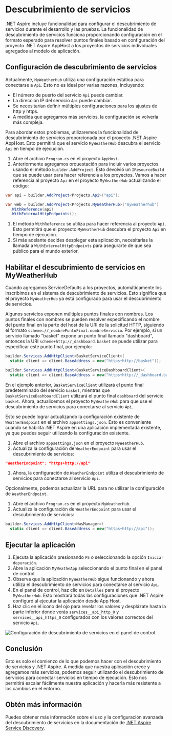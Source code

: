# Descubrimiento de servicios

.NET Aspire incluye funcionalidad para configurar el descubrimiento de servicios durante el desarrollo y las pruebas. La funcionalidad de descubrimiento de servicios funciona proporcionando configuración en el formato esperado para resolver puntos finales basado en configuración del proyecto .NET Aspire AppHost a los proyectos de servicios individuales agregados al modelo de aplicación.

## Configuración de descubrimiento de servicios

Actualmente, `MyWeatherHub` utiliza una configuración estática para conectarse a `Api`. Esto no es ideal por varias razones, incluyendo:

- El número de puerto del servicio `Api` puede cambiar.
- La dirección IP del servicio `Api` puede cambiar.
- Se necesitarían definir múltiples configuraciones para los ajustes de http y https.
- A medida que agregamos más servicios, la configuración se volvería más compleja.

Para abordar estos problemas, utilizaremos la funcionalidad de descubrimiento de servicios proporcionada por el proyecto .NET Aspire AppHost. Esto permitirá que el servicio `MyWeatherHub` descubra el servicio `Api` en tiempo de ejecución.

1. Abre el archivo `Program.cs` en el proyecto `AppHost`.
2. Anteriormente agregamos orquestación para incluir varios proyectos usando el método `builder.AddProject`. Esto devolvió un `IResourceBuild` que se puede usar para hacer referencia a los proyectos. Vamos a hacer referencia al proyecto `Api` en el proyecto `MyWeatherHub` actualizando el código:

 ```csharp
 var api = builder.AddProject<Projects.Api>("api");

 var web = builder.AddProject<Projects.MyWeatherHub>("myweatherhub")
   .WithReference(api)
   .WithExternalHttpEndpoints();
 ```

1. El método `WithReference` se utiliza para hacer referencia al proyecto `Api`. Esto permitirá que el proyecto `MyWeatherHub` descubra el proyecto `Api` en tiempo de ejecución.
1. Si más adelante decides desplegar esta aplicación, necesitarías la llamada a `WithExternalHttpEndpoints` para asegurarte de que sea público para el mundo exterior.

## Habilitar el descubrimiento de servicios en MyWeatherHub

Cuando agregamos ServiceDefaults a los proyectos, automáticamente los inscribimos en el sistema de descubrimiento de servicios. Esto significa que el proyecto `MyWeatherHub` ya está configurado para usar el descubrimiento de servicios.

Algunos servicios exponen múltiples puntos finales con nombres. Los puntos finales con nombres se pueden resolver especificando el nombre del punto final en la parte del host de la URI de la solicitud HTTP, siguiendo el formato `scheme://_nombrePuntoFinal.nombreServicio`. Por ejemplo, si un servicio llamado "basket" expone un punto final llamado "dashboard", entonces la URI `scheme+http://_dashboard.basket` se puede utilizar para especificar este punto final, por ejemplo:

```csharp
builder.Services.AddHttpClient<BasketServiceClient>(
  static client => client.BaseAddress = new("https+http://basket"));

builder.Services.AddHttpClient<BasketServiceDashboardClient>(
  static client => client.BaseAddress = new("https+http://_dashboard.basket"));
```

En el ejemplo anterior, `BasketServiceClient` utilizará el punto final predeterminado del servicio `basket`, mientras que `BasketServiceDashboardClient` utilizará el punto final `dashboard` del servicio `basket`. Ahora, actualicemos el proyecto `MyWeatherHub` para que use el descubrimiento de servicios para conectarse al servicio `Api`.

Esto se puede lograr actualizando la configuración existente de `WeatherEndpoint` en el archivo `appsettings.json`. Esto es conveniente cuando se habilita .NET Aspire en una aplicación implementada existente, ya que puedes seguir utilizando la configuración existente.

1. Abre el archivo `appsettings.json` en el proyecto `MyWeatherHub`.
2. Actualiza la configuración de `WeatherEndpoint` para usar el descubrimiento de servicios:

 ```json
 "WeatherEndpoint": "https+http://api"
 ```

1. Ahora, la configuración de `WeatherEndpoint` utiliza el descubrimiento de servicios para conectarse al servicio `Api`.

Opcionalmente, podemos actualizar la URL para no utilizar la configuración de `WeatherEndpoint`.

1. Abre el archivo `Program.cs` en el proyecto `MyWeatherHub`.
2. Actualiza la configuración de `WeatherEndpoint` para usar el descubrimiento de servicios:

 ```csharp
 builder.Services.AddHttpClient<NwsManager>(
   static client => client.BaseAddress = new("https+http://api"));
 ```

## Ejecutar la aplicación

1. Ejecuta la aplicación presionando `F5` o seleccionando la opción `Iniciar depuración`.
2. Abre la aplicación `MyWeatheApp` seleccionando el punto final en el panel de control.
3. Observa que la aplicación `MyWeatherHub` sigue funcionando y ahora utiliza el descubrimiento de servicios para conectarse al servicio `Api`.
4. En el panel de control, haz clic en `Detalles` para el proyecto `MyWeatherHub`. Esto mostrará todas las configuraciones que .NET Aspire configuró al ejecutar la aplicación desde App Host.
5. Haz clic en el icono del ojo para revelar los valores y desplázate hasta la parte inferior donde verás `services__api_http_0` y `services__api_https_0` configurados con los valores correctos del servicio `Api`.

 ![Configuración de descubrimiento de servicios en el panel de control](../media/dashboard-servicediscovery.png)

## Conclusión

Esto es solo el comienzo de lo que podemos hacer con el descubrimiento de servicios y .NET Aspire. A medida que nuestra aplicación crece y agregamos más servicios, podemos seguir utilizando el descubrimiento de servicios para conectar servicios en tiempo de ejecución. Esto nos permitirá escalar fácilmente nuestra aplicación y hacerla más resistente a los cambios en el entorno.

## Obtén más información

Puedes obtener más información sobre el uso y la configuración avanzada del descubrimiento de servicios en la documentación de [.NET Aspire Service Discovery](https://learn.microsoft.com/dotnet/aspire/service-discovery/overview).
